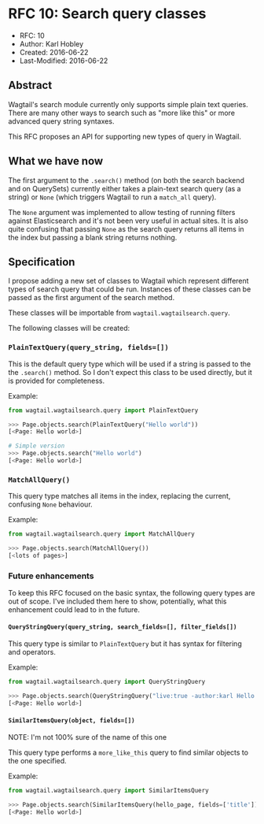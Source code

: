 # RFC 10: Search query classes

* RFC: 10
* Author: Karl Hobley
* Created: 2016-06-22
* Last-Modified: 2016-06-22

## Abstract

Wagtail's search module currently only supports simple plain text queries.
There are many other ways to search such as "more like this" or more advanced
query string syntaxes.

This RFC proposes an API for supporting new types of query in Wagtail.

## What we have now

The first argument to the ``.search()`` method (on both the search backend and
on QuerySets) currently either takes a plain-text search query (as a string) or
``None`` (which triggers Wagtail to run a ``match_all`` query).

The ``None`` argument was implemented to allow testing of running filters
against Elasticsearch and it's not been very useful in actual sites. It is
also quite confusing that passing ``None`` as the search query returns all
items in the index but passing a blank string returns nothing.

## Specification

I propose adding a new set of classes to Wagtail which represent different
types of search query that could be run. Instances of these classes can be
passed as the first argument of the search method.

These classes will be importable from ``wagtail.wagtailsearch.query``.

The following classes will be created:

### ``PlainTextQuery(query_string, fields=[])``

This is the default query type which will be used if a string is passed to the
 the ``.search()`` method. So I don't expect this class to be used directly,
but it is provided for completeness.

Example:

```python
from wagtail.wagtailsearch.query import PlainTextQuery

>>> Page.objects.search(PlainTextQuery("Hello world"))
[<Page: Hello world>]

# Simple version
>>> Page.objects.search("Hello world")
[<Page: Hello world>]
```

### ``MatchAllQuery()``

This query type matches all items in the index, replacing the current,
confusing ``None`` behaviour.

Example:

```python
from wagtail.wagtailsearch.query import MatchAllQuery

>>> Page.objects.search(MatchAllQuery())
[<lots of pages>]
```

### Future enhancements

To keep this RFC focused on the basic syntax, the following query types are out
of scope. I've included them here to show, potentially, what this enhancement
could lead to in the future.

#### ``QueryStringQuery(query_string, search_fields=[], filter_fields[])``

This query type is similar to ``PlainTextQuery`` but it has syntax for
filtering and operators.

Example:

```python
from wagtail.wagtailsearch.query import QueryStringQuery

>>> Page.objects.search(QueryStringQuery("live:true -author:karl Hello world", filter_fields=['author', 'live']))
[<Page: Hello world>]
```

#### ``SimilarItemsQuery(object, fields=[])``

NOTE: I'm not 100% sure of the name of this one

This query type performs a ``more_like_this`` query to find similar objects
to the one specified.

Example:

```python
from wagtail.wagtailsearch.query import SimilarItemsQuery

>>> Page.objects.search(SimilarItemsQuery(hello_page, fields=['title']))
[<Page: Hello world>]
```
